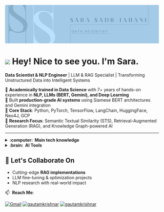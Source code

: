 <p align="center">
    <img src="github cover.png" alt="logo" />
</p>

<h1><img src="https://emojis.slackmojis.com/emojis/images/1531849430/4246/blob-sunglasses.gif?1531849430" width="30"/> Hey!  Nice to see you. I'm Sara.</h1>


**Data Scientist & NLP Engineer** | LLM & RAG Specialist | Transforming Unstructured Data into Intelligent Systems  

🔹 **Academically trained in Data Science** with 7+ years of hands-on experience in **NLP, LLMs (BERT, Gemini), and Deep Learning**  
🔹 Built **production-grade AI systems** using Siamese BERT architectures and Gemini integration  
🔹 **Core Stack**: Python, PyTorch, TensorFlow, LangChain, HuggingFace, Neo4J, GCP  
🔹 **Research Focus**: Semantic Textual Similarity (STS), Retrieval-Augmented Generation (RAG), and Knowledge Graph-powered AI  


<hr/>

<details>
  <summary><b>:computer: &nbsp;Main tech knowledge</b></summary>
  <br/>
    <p>
        <img alt="Python" src="https://img.shields.io/badge/python-3670A0?style=flat-square&logo=python&logoColor=ffdd54"/>
        <img alt="NumPy" src="https://img.shields.io/badge/numpy-%23013243.svg?style=flat-square&logo=numpy&logoColor=white"/>
        <img alt="Pandas" src="https://img.shields.io/badge/pandas-%23150458.svg?style=flat-square&logo=pandas&logoColor=white"/>
        <a href="https://scikit-learn.org/" target="_blank" rel="noreferrer"> <img src="https://upload.wikimedia.org/wikipedia/commons/0/05/Scikit_learn_logo_small.svg" alt="scikit_learn" width="40" height="25" style="flat-square" /> </a> 
        <img alt="Matplotlib" src="https://img.shields.io/badge/Matplotlib-%230055A9?style=flat-square&logo=matplotlib&logoColor=white"/>
        <img alt="Plotly" src="https://img.shields.io/badge/Plotly-%233F4F75?style=flat-square&logo=plotly&logoColor=white"/>
        <img alt="NLTK" src="https://img.shields.io/badge/NLTK-%23007C9D?style=flat-square&logo=nltk&logoColor=white"/>
        <img alt="Scrapy" src="https://img.shields.io/badge/scrapy-%2360a839?style=flat-square&logo=scrapy&logoColor=d1d2d3"/>
        <img alt="SciPy" src="https://img.shields.io/badge/SciPy-%230C55A5?style=flat-square&logo=scipy&logoColor=%white"/>
        <img alt="Selenium" src="https://img.shields.io/badge/-selenium-%43B02A?style=flat-square&logo=selenium&logoColor=white" />
        <img alt="PyTorch" src="https://img.shields.io/badge/PyTorch-%23EE4C2C?style=flat-square&logo=PyTorch&logoColor=white"/>
        <img alt="TensorFlow" src="https://img.shields.io/badge/TensorFlow-%23FF6F00?style=flat-square&logo=TensorFlow&logoColor=white"/>
        <img alt="Keras" src="https://img.shields.io/badge/Keras-%23D00000?style=flat-square&logo=Keras&logoColor=white"/>
        <img alt="Postgres" src="https://img.shields.io/badge/postgres-%23316192.svg?style=flat-square&logo=postgresql&logoColor=white" />
        <img alt=" HuggingFace" src="https://img.shields.io/badge/-HuggingFace-525252?style=flat-square&logo=HuggingFace&logoColor=F7ED28" />
       <img alt="NLTK" src="https://img.shields.io/badge/NLTK-%23007C9D?style=flat-square&logo=nltk&logoColor=white"/>
    <img alt="Datetime" src="https://img.shields.io/badge/Datetime-%230071B5?style=flat-square&logo=python&logoColor=white"/>
    <img alt="smolagent" src="https://img.shields.io/badge/smolagent-%23FF6B6B?style=flat-square&logo=awesome-lists&logoColor=white"/>
    <img alt="AI Agent" src="https://img.shields.io/badge/AI_Agent-%236E5494?style=flat-square&logo=ai&logoColor=white"/>
        <img alt="Ollama" src="https://img.shields.io/badge/Ollama-fff?style=flat-square&logo=ollama&logoColor=000" />
        <img alt="langchain" src="https://img.shields.io/badge/Langchain-1C3C3C?style=flat-square&logo=langchain&logoColor=white" />
        <img alt="R" src="https://img.shields.io/badge/R-%23276DC3?style=flat-square&logo=R&logoColor=white"/> 
        <img alt="ETL" src="https://custom-icon-badges.demolab.com/badge/ETL-9370DB?style=flat-square&logo=etl-logo&logoColor=fff" />
        <img alt="MySQL" src="https://img.shields.io/badge/mysql-4479A1?style=flat-square&logo=mysql&logoColor=white" />
        <img alt="Neo4J" src="https://img.shields.io/badge/Neo4j-008CC1?style=flat-square&logo=neo4j&logoColor=white" />
        <img alt="MongoDB" src="https://img.shields.io/badge/-MongoDB-13aa52?style=flat-square&logo=mongodb&logoColor=white" />
        <img alt="Ubuntu" src="https://img.shields.io/badge/Ubuntu-E95420?style=flat-square&logo=ubuntu&logoColor=white" />
        <img alt="Docker" src="https://img.shields.io/badge/-Docker-46a2f1?style=flat-square&logo=docker&logoColor=white" />
        <img alt="Google Colab" src="https://img.shields.io/badge/Google%20Colab-F9AB00?style=flat-square&logo=googlecolab&color=525252" />
        <img alt="Google Cloud Platform" src="https://img.shields.io/badge/-Google_Cloud_Platform-1a73e8?style=flat-square&logo=google-cloud&logoColor=white" />
        <img alt="LaTeX" src="https://img.shields.io/badge/latex-%23008080?style=flat-square&logo=latex&logoColor=white"/>
        <img alt="git" src="https://img.shields.io/badge/-Git-F05032?style=flat-square&logo=git&logoColor=white" />
        <img alt="Jira" src="https://img.shields.io/badge/jira-%230A0FFF.svg?style=flat-square&logo=jira&logoColor=white" />
        <img alt="Trello" src="https://img.shields.io/badge/Trello-%23026AA7.svg?style=flat-square&logo=Trello&logoColor=white" />   
    </p>
</details>

<details>
  <summary><b>:brain: &nbsp;AI Tools</b></summary>
  <br/>
    <p>
         <img alt="Google Gemini" src="https://img.shields.io/badge/google%20gemini-8E75B2?style=for-the-badge&logo=google%20gemini&logoColor=white" />
         <img alt="Perplexity" src="https://img.shields.io/badge/perplexity-000000?style=for-the-badge&logo=perplexity&logoColor=088F8F" />
         <img alt="ChatGPT" src="https://img.shields.io/badge/chatGPT-74aa9c?style=for-the-badge&logo=openai&logoColor=white" />
        <img alt="ChatGPT" src="https://img.shields.io/badge/Claude-D97757?style=for-the-badge&logo=claude&logoColor=white" />
    </p>
</details>



## 🤝 Let's Collaborate On  
- Cutting-edge **RAG implementations**  
- LLM fine-tuning & optimization projects  
- NLP research with real-world impact  


📫 &nbsp;**Reach Me**:
<p align="left">
<a href="sarasadrejahani@gmail.com" target="_blank"><img align="center" src="https://upload.wikimedia.org/wikipedia/commons/7/7e/Gmail_icon_%282020%29.svg" alt="Gmail" height="30" width="40" /></a>
<a href="https://www.linkedin.com/in/sadrjahani/" target="blank"><img align="center" src="https://raw.githubusercontent.com/rahuldkjain/github-profile-readme-generator/master/src/images/icons/Social/linked-in-alt.svg" alt="gautamkrishnar" height="30" width="40" /></a>
<a href="[https://instagram.com/gautamkrishnar](https://www.instagram.com/sara_sadr_jahani?igsh=bHc1OTV3Nno5eHpy&utm_source=qr)" target="blank"><img align="center" src="https://raw.githubusercontent.com/rahuldkjain/github-profile-readme-generator/master/src/images/icons/Social/instagram.svg" alt="gautamkrishnar" height="30" width="40" /></a>


